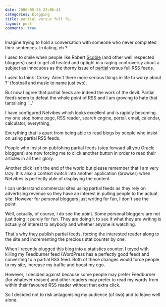 ```yaml
---
date: 2006-05-26 23:06:41
categories: blogging
title: partial versus full fe…
layout: post
comments: true
---
```

Imagine trying to hold a conversation with someone who never completed
their sentences. Irritating, eh ?

I used to smile when people like Robert
[Scoble](http://scobleizer.wordpress.com/) (and other well respected
bloggers) used to get all heated and uptight in a raging controversy
about a subject as innocuous as the thorny issue of
[partial](http://scobleizer.wordpress.com/2005/12/18/best-argument-against-partial-feeds-yet/)
versus full RSS feeds.

I used to think 'Crikey. Aren't there more serious things in life to
worry about ?' (football and music to name just two).

But now I agree that partial feeds are indeed the work of the devil.
Partial feeds seem to defeat the whole point of RSS and I am growing to
hate that tantalising '...'

I have configured Netvibes which looks excellent and is rapidly becoming
my one stop home page, RSS reader, search engine, portal, email,
calendar, calculator, everything.

Everything that is apart from being able to read blogs by people who
insist on using partial RSS feeds.

People who insist on publishing partial feeds (step forward all you
Oracle bloggers) are now forcing me to click another button in order to
read their articles in all their glory.

Another click isn't the end of the world but please remember that I am
very lazy. It is also a context switch into another application
(browser) when Netvibes is perfectly able of displaying the content.

I can understand commercial sites using partial feeds as they rely on
advertising revenue so they have an interest in pulling people to the
actual site. However for personal bloggers just writing for fun, I don't
see the point.

Well, actually, of course, I do see the point. Some personal bloggers
are not just doing it purely for fun. They are doing it to see if what
they are writing is actually of interest to anybody and whether anyone
is watching.

That's why they publish partial feeds, forcing the interested reader
along to the site and incrementing the precious stat counter by one.

When I recently plugged this blog into a statistics counter, I toyed
with killing my Feedburner feed (WordPress has a perfectly good feed)
and converting to a partial RSS feed. Both of these changes would force
people to my site, increase my traffic and boost my ego.

However, I decided against because some people may prefer Feedburner
(for whatever reason) and other readers may prefer to read my words from
within their favoured RSS reader without that extra click.

So I decided not to risk antagonising my audience (of two) and to leave
well alone.
